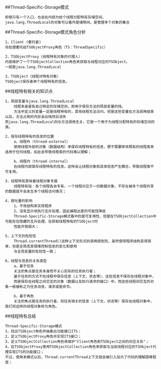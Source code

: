 ##Thread-Specific-Storage模式
    
    即使只有一个入口，也会在内部为给个线程分配特有存储空间，
    java.lang.ThreadLocal的对象可以看作是储物间，是管理多个对象的集合
    
##Thread-Specific-Storage模式角色分析
    
    1，Client (委托者)
    将处理委托给TSObjectProxy角色（TS：ThreadSpecific）
    
    2，TSObjectProxy（线程特有对象的代理人）
    内部维护了一个TSObjectCollection角色来获取与线程对应的TSObject。
    一般是java.lang.ThreadLocal
    
    3，TSObject（线程对特有对象）
    TSObject保存者单个线程特有的信息。
    
##线程特有相关的知识点

    1，局部变量与java.lang.ThreadLocal
        线程本身是有自己特定的存储空间，即用于保存方法的局部变量的栈。
        方法中定义的变量一定是线程特有的，其他线程无法访问。但是这些变量在方法调用结束以后，方法占用的内存会出栈然后消失
    而java.lang.ThreadLocal则与方法调用无关，它是一个用于为线程分配特有的存储空间的类。
    
    2，保存线程特有的信息的位置
        a，线程外（thread-external）
        使用线程外部的对象（数据结构）来保存线程特有的信息，便不需要修改既有的线程类来适用于任何线程，如此会导致线程类的代码难以理解；
        
        b，线程内（thread-internal）
        在线程内部保存线程特有的信息，这样会让线程对象和具体信息产生耦合，导致线程类不可复用。
        
    3，线程特有意味着线程对象专属
        线程特有指：各个线程各自专有，一个线程对应于一份数据对象，不存在被多个线程共享的数据就不会发生多个线程访问情况；
    
    4，吞吐量的影响
        1，不改结构来实现程序
        2，没有显示地执行互斥处理，因此编程出差的可能性降低
        Thread-Specific-Storage模式看中的是可复用性，但是在TSObjectCollection中可能存在隐藏的互斥处理，在获取线程特有的TSObject时
        性能开销很大；
    
    5，上下文的危险性
        Thread.currentThread()这种上下文形式的调用很危险，虽然使得程序结构变得简单，但是全局信息很难控制信息的变化和使用
        与全局变量的危险性一致；    
        
    6，线程与信息的关系类型
        a，基于任务
        关注的焦点是任务本身而不关心实际的任务执行者；
        基于任务的方式不在线程中保存信息（上下文，状态等）。这些信息不保存在线程对象中，
        而是保存在线程之间交互的对象（数据以及执行请求的接口）中。而这些线程间交互的对象一般被称之为任务消息，请求或是命令。
        
        b，基于角色    
        关注的焦点是任务的执行者，将任务相关的信息（上下文，状态等）保存在线程对象中，我们将这样的线程对象称为角色。    

##线程特有总结

    Thread-Specific-Storage模式
    1，找出TSObject角色并抽象出功能接口ITS；
    2，定义TSObjectProxy角色并实现ITS接口；
    3，定义TSObjectCollection角色来维护"Client角色和TSObject之间的对应关系"；
    4，在TSObjectProxy使用TSObjectCollection角色来获取与当前线程对应的TSObject代理实现ITS的功能接口；
    不过，使用本模式以后，Thread.currentThread上下文就会被引入加大了代码的理解困难程度；
        